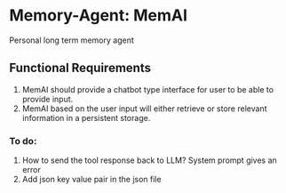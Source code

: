 # Memory-Agent: MemAI
Personal long term memory agent

## Functional Requirements
1. MemAI should provide a chatbot type interface for user to be able to provide input.
2. MemAI based on the user input will either retrieve or store relevant information in a persistent storage.

### To do:
1. How to send the tool response back to LLM? System prompt gives an error
2. Add json key value pair in the json file